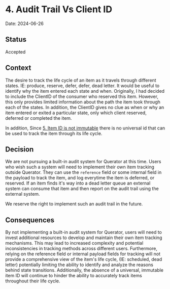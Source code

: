 # 4. Audit Trail Vs Client ID

Date: 2024-06-26

## Status

Accepted

## Context

The desire to track the life cycle of an item as it travels through different states. IE: produce, reserve, defer, 
defer, dead letter. It would be useful to identify why the item entered each state and when. Originally, I had
decided to include the ClientID of the consumer who reserved this item. However, this only provides limited
information about the path the item took through each of the states. In addition, the ClientID gives no clue as
when or why an item entered or exited a particular state, only which client reserved, deferred or completed the
item.

In addition, Since [5. Item ID is not immutable](0004-item-id-is-not-immutable.md) there is no universal id that
can be used to track the item through its life cycle.

## Decision

We are not pursuing a built-in audit system for Querator at this time. Users who wish such a system will need to
implement their own item tracking outside Querator. They can use the `reference` field or some internal field in
the payload to track the item, and log everytime the item is deferred, or reserved. If an item finds it's way
into a dead letter queue an external system can consume that item and then report on the audit trail using the
external system.

We reserve the right to implement such an audit trail in the future.

## Consequences

By not implementing a built-in audit system for Querator, users will need to invest additional resources to 
develop and maintain their own item tracking mechanisms. This may lead to increased complexity and potential 
inconsistencies in tracking methods across different users. Furthermore, relying on the reference field or internal
payload fields for tracking will not provide a comprehensive view of the item's life cycle,
(IE: scheduled, dead letter) potentially limiting the ability to identify and analyze the reasons behind state 
transitions. Additionally, the absence of a universal, immutable item ID will continue to hinder the ability to 
accurately track items throughout their life cycle.
